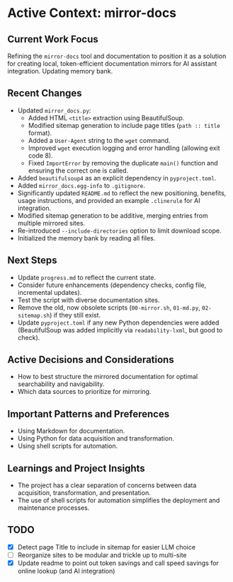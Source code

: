 # Active Context: mirror-docs

## Current Work Focus

Refining the `mirror-docs` tool and documentation to position it as a solution for creating local, token-efficient documentation mirrors for AI assistant integration. Updating memory bank.

## Recent Changes

*   Updated `mirror_docs.py`:
    *   Added HTML `<title>` extraction using BeautifulSoup.
    *   Modified sitemap generation to include page titles (`path :: title` format).
    *   Added a `User-Agent` string to the `wget` command.
    *   Improved `wget` execution logging and error handling (allowing exit code 8).
    *   Fixed `ImportError` by removing the duplicate `main()` function and ensuring the correct one is called.
*   Added `beautifulsoup4` as an explicit dependency in `pyproject.toml`.
*   Added `mirror_docs.egg-info` to `.gitignore`.
*   Significantly updated `README.md` to reflect the new positioning, benefits, usage instructions, and provided an example `.clinerule` for AI integration.
*   Modified sitemap generation to be additive, merging entries from multiple mirrored sites.
*   Re-introduced `--include-directories` option to limit download scope.
*   Initialized the memory bank by reading all files.

## Next Steps

*   Update `progress.md` to reflect the current state.
*   Consider future enhancements (dependency checks, config file, incremental updates).
*   Test the script with diverse documentation sites.
*   Remove the old, now obsolete scripts (`00-mirror.sh`, `01-md.py`, `02-sitemap.sh`) if they still exist.
*   Update `pyproject.toml` if any new Python dependencies were added (BeautifulSoup was added implicitly via `readability-lxml`, but good to check).

## Active Decisions and Considerations

*   How to best structure the mirrored documentation for optimal searchability and navigability.
*   Which data sources to prioritize for mirroring.

## Important Patterns and Preferences

*   Using Markdown for documentation.
*   Using Python for data acquisition and transformation.
*   Using shell scripts for automation.

## Learnings and Project Insights

*   The project has a clear separation of concerns between data acquisition, transformation, and presentation.
*   The use of shell scripts for automation simplifies the deployment and maintenance processes.

## TODO

- [X] Detect page Title to include in sitemap for easier LLM choice
- [ ] Reorganize sites to be modular and trickle up to multi-site
- [X] Update readme to point out token savings and call speed savings for online lookup (and AI integration)
